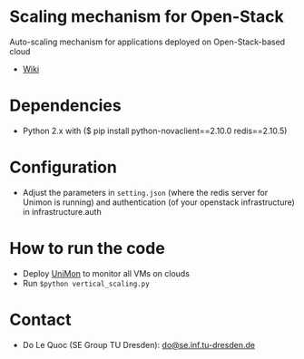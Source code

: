 Scaling mechanism for Open-Stack
==============
Auto-scaling mechanism for applications deployed on Open-Stack-based cloud
* [Wiki](https://github.com/leads-project/auto-scale/wiki)

# Dependencies #
* Python 2.x with ($ pip install python-novaclient==2.10.0 redis==2.10.5)

# Configuration #
* Adjust the parameters in `setting.json` (where the redis server for Unimon is running) and authentication (of your openstack infrastructure) in infrastructure.auth

# How to run the code #
* Deploy [UniMon](https://github.com/leads-project/unimon) to monitor all VMs on clouds
* Run `$python vertical_scaling.py`

# Contact #
* Do Le Quoc (SE Group TU Dresden): do@se.inf.tu-dresden.de 


